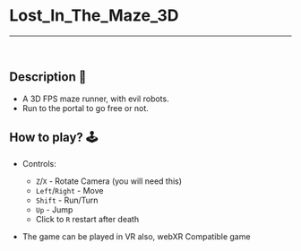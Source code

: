 # **Lost_In_The_Maze_3D** 

---

<br>

## **Description 📃**
- A 3D FPS maze runner, with evil robots.
- Run to the portal to go free or not.


## **How to play? 🕹️**
- Controls:
	- `Z`/`X` - Rotate Camera (you will need this)
	- `Left`/`Right` - Move
	- `Shift` - Run/Turn
	- `Up` - Jump
	- Click to `R` restart after death

- The game can be played in VR also, webXR Compatible game

<br>
